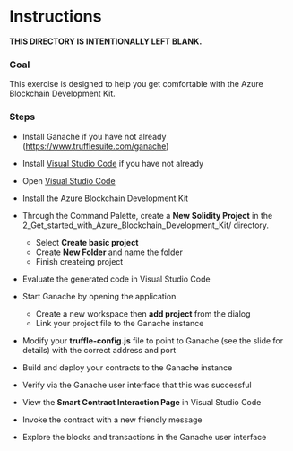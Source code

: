 # Instructions

**THIS DIRECTORY IS INTENTIONALLY LEFT BLANK.**

### Goal
This exercise is designed to help you get comfortable with the Azure Blockchain Development Kit.

### Steps
- Install Ganache if you have not already
  (https://www.trufflesuite.com/ganache)

- Install [Visual Studio Code](https://code.visualstudio.com/) if you have not already

- Open [Visual Studio Code](https://code.visualstudio.com/)

- Install the Azure Blockchain Development Kit

- Through the Command Palette, create a **New Solidity Project** in the
  2_Get_started_with_Azure_Blockchain_Development_Kit/ directory.
    - Select **Create basic project**
    - Create **New Folder** and name the folder
    - Finish createing project

- Evaluate the generated code in Visual Studio Code

- Start Ganache by opening the application
  - Create a new workspace then **add project** from the dialog
  - Link your project file to the Ganache instance

- Modify your **truffle-config.js** file to point to Ganache (see the
  slide for details) with the correct address and port

- Build and deploy your contracts to the Ganache instance

- Verify via the Ganache user interface that this was successful

- View the **Smart Contract Interaction Page** in Visual Studio Code

- Invoke the contract with a new friendly message

- Explore the blocks and transactions in the Ganache user interface
